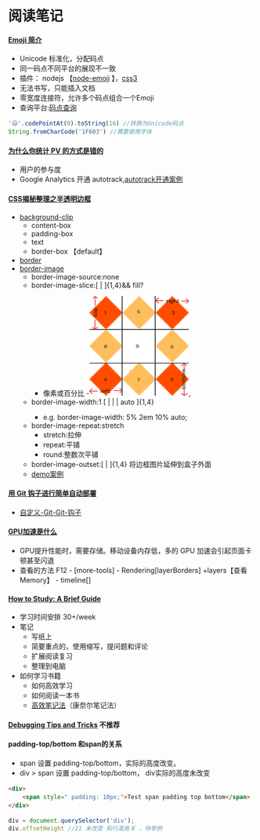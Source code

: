 # 阅读笔记


#### [Emoji 简介](http://www.ruanyifeng.com/blog/2017/04/emoji.html)

- Unicode 标准化，分配码点
- 同一码点不同平台的展现不一致
- 插件： nodejs 【[node-emoji](https://www.npmjs.com/package/node-emoji) 】，[css3](https://afeld.github.io/emoji-css/emoji.css)
- 无法书写，只能插入文档
- 零宽度连接符，允许多个码点组合一个Emoji
- 查询平台:[码点查询](http://emojipedia.org/emoji/%F0%9F%98%82/)

```javascript
'😃'.codePointAt(0).toString(16) //转换为Unicode码点
String.fromCharCode('1F603') //需要使用字体
```

#### [为什么你统计 PV 的方式是错的](http://www.jianshu.com/p/84e617daf484#)

- 用户的参与度
- Google Analytics 开通 autotrack,[autotrack开通案例](https://github.com/philipwalton/analyticsjs-boilerplate)


#### [CSS揭秘整理之半透明边框](http://www.jianshu.com/p/d5b16170526c)

- [background-clip](https://developer.mozilla.org/en-US/docs/Web/CSS/background-clip)
    - content-box
    - padding-box
    - text
    - border-box 【default】
- [border](https://developer.mozilla.org/en-US/docs/Web/CSS/border)
- [border-image](https://developer.mozilla.org/en-US/docs/Web/CSS/border-image)
    - border-image-source:none
    - border-image-slice:[ <number> | <percentage> ]{1,4}&& fill?
        - 像素或百分比
        -![{1,4}](border-image.png),
    - border-image-width:1 [ <length> | <percentage> | <number> | auto ]{1,4}
        - e.g. border-image-width: 5% 2em 10% auto;
    - border-image-repeat:stretch
        - stretch:拉伸
        - repeat:平铺
        - round:整数次平铺
    - border-image-outset:[ <length> | <number> ]{1,4} 将边框图片延伸到盒子外面
    - [demo案例](https://jsfiddle.net/yangjl/hovgg0cL/)


#### [用 Git 钩子进行简单自动部署](https://aotu.io/notes/2017/04/10/githooks/)

 - [自定义-Git-Git-钩子](https://git-scm.com/book/zh/v2/%E8%87%AA%E5%AE%9A%E4%B9%89-Git-Git-%E9%92%A9%E5%AD%90)

#### [GPU加速是什么](https://aotu.io/notes/2017/04/11/GPU/)

- GPU提升性能时，需要存储。移动设备内存低，多的 GPU 加速会引起页面卡顿甚至闪退
- 查看的方法 F12 - [more-tools] - Rendering[layerBorders] +layers【查看Memory】 - timeline[]

#### [How to Study: A Brief Guide](http://www.cse.buffalo.edu/~rapaport/howtostudy.html)
- 学习时间安排 30+/week
- 笔记
    - 写纸上
    - 简要重点的，使用缩写，提问题和评论
    - 扩展阅读复习
    - 整理到电脑
- 如何学习书籍
    - 如何高效学习
    - 如何阅读一本书
    - [高效笔记法](http://www.wikihow.com/Take-Cornell-Notes)（康奈尔笔记法）


#### [Debugging Tips and Tricks](https://css-tricks.com/debugging-tips-tricks/?utm_source=javascriptweekly&utm_medium=email) 不推荐

#### padding-top/bottom 和span的关系

- span 设置 padding-top/bottom，实际的高度改变。
- div > span 设置 padding-top/bottom， div实际的高度未改变

```html
<div>
    <span style=" padding: 10px;">Test span padding top bottom</span>
</div>

```

```javascript
div = document.querySelector('div');
div.offsetHeight //21 未改变 和行高有关 ，待举例
```
